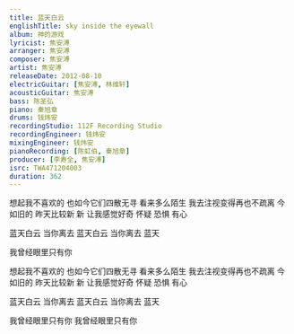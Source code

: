 ```yaml
---
title: 蓝天白云
englishTitle: sky inside the eyewall
album: 神的游戏
lyricist: 焦安溥
arranger: 焦安溥
composer: 焦安溥
artist: 焦安溥
releaseDate: 2012-08-10
electricGuitar: [焦安溥, 林维轩]
acousticGuitar: 焦安溥
bass: 陈圣弘
piano: 秦旭章
drums: 钱炜安
recordingStudio: 112F Recording Studio
recordingEngineer: 钱炜安
mixingEngineer: 钱炜安
pianoRecording: [陈虹伯, 秦旭章]
producer: [李寿全, 焦安溥]
isrc: TWA471204003
duration: 362
---
```

想起我不喜欢的
也如今它们四散无寻
看来多么陌生
我去注视变得再也不疏离
今如旧的 昨天比较新
新 让我感觉好奇 怀疑 恐惧 有心

蓝天白云
当你离去
蓝天白云
当你离去
蓝天

我曾经眼里只有你

想起我不喜欢的
也如今它们四散无寻
看来多么陌生
我去注视变得再也不疏离
今如旧的 昨天比较新
新 让我感觉好奇 怀疑 恐惧 有心

蓝天白云
当你离去
蓝天白云
当你离去
蓝天

我曾经眼里只有你
我曾经眼里只有你